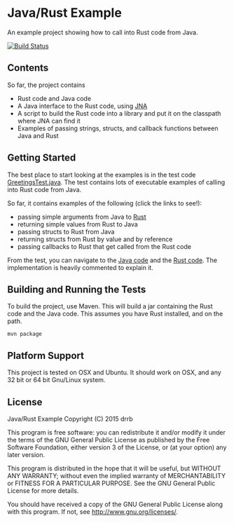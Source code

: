 # Java/Rust Example

An example project showing how to call into Rust code from Java.

[![Build Status](https://travis-ci.org/drrb/java-rust-example.svg?branch=master)](https://travis-ci.org/drrb/java-rust-example)

## Contents

So far, the project contains
- Rust code and Java code
- A Java interface to the Rust code, using [JNA](https://github.com/twall/jna)
- A script to build the Rust code into a library and put it on the classpath where JNA can find it
- Examples of passing strings, structs, and callback functions between Java and Rust

## Getting Started

The best place to start looking at the examples is in the test code
[GreetingsTest.java](src/test/java/com/github/drrb/javarust/GreetingsTest.java).
The test contains lots of executable examples of calling into Rust code from
Java.

So far, it contains examples of the following (click the links to see!):
- passing simple arguments from Java to [Rust](src/main/rust/com/github/drrb/javarust/lib/greetings.rs#L74)
- returning simple values from Rust to Java
- passing structs to Rust from Java
- returning structs from Rust by value and by reference
- passing callbacks to Rust that get called from the Rust code

From the test, you can navigate to the [Java code](src/main/java/com/github/drrb/javarust/Greetings.java) 
and the [Rust code](src/main/rust/com/github/drrb/javarust/lib/greetings.rs). The
implementation is heavily commented to explain it.

## Building and Running the Tests

To build the project, use Maven. This will build a jar containing the Rust code 
and the Java code. This assumes you have Rust installed, and on the path.

```
mvn package
```

## Platform Support

This project is tested on OSX and Ubuntu. It should work on OSX, and any 32 bit
or 64 bit Gnu/Linux system.

## License

Java/Rust Example
Copyright (C) 2015 drrb

This program is free software: you can redistribute it and/or modify
it under the terms of the GNU General Public License as published by
the Free Software Foundation, either version 3 of the License, or
(at your option) any later version.

This program is distributed in the hope that it will be useful,
but WITHOUT ANY WARRANTY; without even the implied warranty of
MERCHANTABILITY or FITNESS FOR A PARTICULAR PURPOSE.  See the
GNU General Public License for more details.

You should have received a copy of the GNU General Public License
along with this program.  If not, see <http://www.gnu.org/licenses/>.
